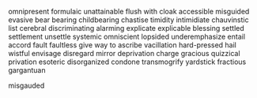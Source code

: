omnipresent
formulaic
unattainable
flush with
cloak
accessible
misguided
evasive
bear
bearing
childbearing
chastise
timidity
intimidiate
chauvinstic
list
cerebral
discriminating
alarming
explicate
explicable
blessing
settled
settlement
unsettle
systemic
omniscient
lopsided
underemphasize
entail
accord
fault
faultless
give way to
ascribe
vacillation
hard-pressed
hail
wistful
envisage
disregard
mirror
deprivation
charge
gracious
quizzical
privation
esoteric
disorganized
condone
transmogrify
yardstick
fractious
gargantuan


misgauded